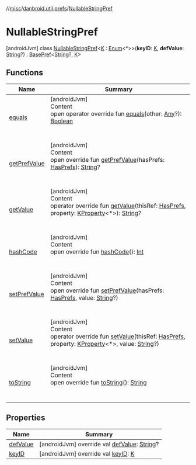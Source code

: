 //[misc](../../index.md)/[danbroid.util.prefs](../index.md)/[NullableStringPref](index.md)



# NullableStringPref  
 [androidJvm] class [NullableStringPref](index.md)<[K](index.md) : [Enum](https://kotlinlang.org/api/latest/jvm/stdlib/kotlin/-enum/index.html)<*>>(**keyID**: [K](index.md), **defValue**: [String](https://kotlinlang.org/api/latest/jvm/stdlib/kotlin/-string/index.html)?) : [BasePref](../-base-pref/index.md)<[String](https://kotlinlang.org/api/latest/jvm/stdlib/kotlin/-string/index.html)?, [K](index.md)>    


## Functions  
  
|  Name|  Summary| 
|---|---|
| [equals](../../danbroid.util.resource/-resource-utils/index.md#kotlin/Any/equals/#kotlin.Any?/PointingToDeclaration/)| [androidJvm]  <br>Content  <br>open operator override fun [equals](../../danbroid.util.resource/-resource-utils/index.md#kotlin/Any/equals/#kotlin.Any?/PointingToDeclaration/)(other: [Any](https://kotlinlang.org/api/latest/jvm/stdlib/kotlin/-any/index.html)?): [Boolean](https://kotlinlang.org/api/latest/jvm/stdlib/kotlin/-boolean/index.html)  <br><br><br>
| [getPrefValue](get-pref-value.md)| [androidJvm]  <br>Content  <br>open override fun [getPrefValue](get-pref-value.md)(hasPrefs: [HasPrefs](../-has-prefs/index.md)): [String](https://kotlinlang.org/api/latest/jvm/stdlib/kotlin/-string/index.html)?  <br><br><br>
| [getValue](../-base-pref/get-value.md)| [androidJvm]  <br>Content  <br>operator override fun [getValue](../-base-pref/get-value.md)(thisRef: [HasPrefs](../-has-prefs/index.md), property: [KProperty](https://kotlinlang.org/api/latest/jvm/stdlib/kotlin.reflect/-k-property/index.html)<*>): [String](https://kotlinlang.org/api/latest/jvm/stdlib/kotlin/-string/index.html)?  <br><br><br>
| [hashCode](../../danbroid.util.resource/-resource-utils/index.md#kotlin/Any/hashCode/#/PointingToDeclaration/)| [androidJvm]  <br>Content  <br>open override fun [hashCode](../../danbroid.util.resource/-resource-utils/index.md#kotlin/Any/hashCode/#/PointingToDeclaration/)(): [Int](https://kotlinlang.org/api/latest/jvm/stdlib/kotlin/-int/index.html)  <br><br><br>
| [setPrefValue](set-pref-value.md)| [androidJvm]  <br>Content  <br>open override fun [setPrefValue](set-pref-value.md)(hasPrefs: [HasPrefs](../-has-prefs/index.md), value: [String](https://kotlinlang.org/api/latest/jvm/stdlib/kotlin/-string/index.html)?)  <br><br><br>
| [setValue](index.md#danbroid.util.prefs/BasePref/setValue/#danbroid.util.prefs.HasPrefs#kotlin.reflect.KProperty[*]#kotlin.String?/PointingToDeclaration/)| [androidJvm]  <br>Content  <br>operator override fun [setValue](index.md#danbroid.util.prefs/BasePref/setValue/#danbroid.util.prefs.HasPrefs#kotlin.reflect.KProperty[*]#kotlin.String?/PointingToDeclaration/)(thisRef: [HasPrefs](../-has-prefs/index.md), property: [KProperty](https://kotlinlang.org/api/latest/jvm/stdlib/kotlin.reflect/-k-property/index.html)<*>, value: [String](https://kotlinlang.org/api/latest/jvm/stdlib/kotlin/-string/index.html)?)  <br><br><br>
| [toString](../../danbroid.util.resource/-resource-utils/index.md#kotlin/Any/toString/#/PointingToDeclaration/)| [androidJvm]  <br>Content  <br>open override fun [toString](../../danbroid.util.resource/-resource-utils/index.md#kotlin/Any/toString/#/PointingToDeclaration/)(): [String](https://kotlinlang.org/api/latest/jvm/stdlib/kotlin/-string/index.html)  <br><br><br>


## Properties  
  
|  Name|  Summary| 
|---|---|
| [defValue](index.md#danbroid.util.prefs/NullableStringPref/defValue/#/PointingToDeclaration/)|  [androidJvm] override val [defValue](index.md#danbroid.util.prefs/NullableStringPref/defValue/#/PointingToDeclaration/): [String](https://kotlinlang.org/api/latest/jvm/stdlib/kotlin/-string/index.html)?   <br>
| [keyID](index.md#danbroid.util.prefs/NullableStringPref/keyID/#/PointingToDeclaration/)|  [androidJvm] override val [keyID](index.md#danbroid.util.prefs/NullableStringPref/keyID/#/PointingToDeclaration/): [K](index.md)   <br>

